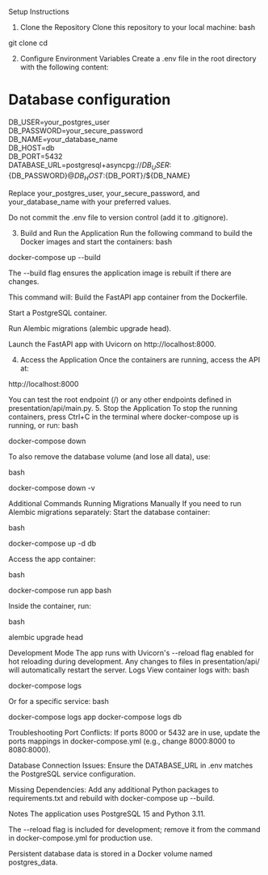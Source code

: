 Setup Instructions
1. Clone the Repository
Clone this repository to your local machine:
bash

git clone <repository-url>
cd <repository-directory>

2. Configure Environment Variables
Create a .env file in the root directory with the following content:

# Database configuration
DB_USER=your_postgres_user
<br/>
DB_PASSWORD=your_secure_password
<br/>
DB_NAME=your_database_name
<br/>
DB_HOST=db
<br/>
DB_PORT=5432
<br/>
DATABASE_URL=postgresql+asyncpg://${DB_USER}:${DB_PASSWORD}@${DB_HOST}:${DB_PORT}/${DB_NAME}

Replace your_postgres_user, your_secure_password, and your_database_name with your preferred values.

Do not commit the .env file to version control (add it to .gitignore).

3. Build and Run the Application
Run the following command to build the Docker images and start the containers:
bash

docker-compose up --build

The --build flag ensures the application image is rebuilt if there are changes.

This command will:
Build the FastAPI app container from the Dockerfile.

Start a PostgreSQL container.

Run Alembic migrations (alembic upgrade head).

Launch the FastAPI app with Uvicorn on http://localhost:8000.

4. Access the Application
Once the containers are running, access the API at:

http://localhost:8000

You can test the root endpoint (/) or any other endpoints defined in presentation/api/main.py.
5. Stop the Application
To stop the running containers, press Ctrl+C in the terminal where docker-compose up is running, or run:
bash

docker-compose down

To also remove the database volume (and lose all data), use:

bash

docker-compose down -v

Additional Commands
Running Migrations Manually
If you need to run Alembic migrations separately:
Start the database container:

bash

docker-compose up -d db

Access the app container:

bash

docker-compose run app bash

Inside the container, run:

bash

alembic upgrade head

Development Mode
The app runs with Uvicorn's --reload flag enabled for hot reloading during development. Any changes to files in presentation/api/ will automatically restart the server.
Logs
View container logs with:
bash

docker-compose logs

Or for a specific service:
bash

docker-compose logs app
docker-compose logs db

Troubleshooting
Port Conflicts: If ports 8000 or 5432 are in use, update the ports mappings in docker-compose.yml (e.g., change 8000:8000 to 8080:8000).

Database Connection Issues: Ensure the DATABASE_URL in .env matches the PostgreSQL service configuration.

Missing Dependencies: Add any additional Python packages to requirements.txt and rebuild with docker-compose up --build.

Notes
The application uses PostgreSQL 15 and Python 3.11.

The --reload flag is included for development; remove it from the command in docker-compose.yml for production use.

Persistent database data is stored in a Docker volume named postgres_data.

